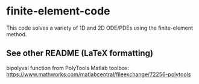 # finite-element-code
This code solves a variety of 1D and 2D ODE/PDEs using the finite-element method.
## See other README (LaTeX formatting)

bipolyval function from PolyTools Matlab toolbox:
https://www.mathworks.com/matlabcentral/fileexchange/72256-polytools
